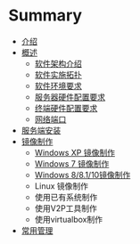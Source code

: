 # Summary

* [介绍](README.md)
* [概述](gai_nian.md)
   * [软件架构介绍](ruan_jian_jia_gou_jie_shao.md)
   * [软件实施拓扑](ruan_jian_shi_shi_tuo_pu.md)
   * [软件环境要求](ruan_jian_pei_zhi_yao_qiu.md)
   * [服务器硬件配置要求](pei_zhi_yao_qiu.md)
   * [终端硬件配置要求](zhong_duan_ying_jian_pei_zhi_yao_qiu.md)
   * [网络端口](wang_luo_duan_kou.md)
* [服务端安装](fu_wu_duan_an_zhuang.md)
* [镜像制作](jing_xiang_zhi_zuo.md)
   * [Windows XP 镜像制作](windows_xp_jing_xiang_zhi_zuo.md)
   * [Windows 7 镜像制作](windows_7_jing_xiang_zhi_zuo.md)
   * [Windows 8/8.1/10镜像制作](windows_88110jing_xiang_zhi_zuo.md)
   * Linux 镜像制作
   * 使用已有系统制作
   * 使用V2P工具制作
   * 使用virtualbox制作
* [常用管理](chang_yong_guan_li.md)

